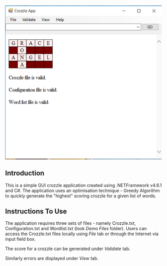 ![Crozzle app](Images/crozzle.PNG)

## Introduction

This is a simple GUI crozzle application created using .NETFramework v4.6.1 and C#. The application uses an optimisation technique - Greedy Algorithm to quickly generate the "highest" scoring crozzle for a given list of words.

## Instructions To Use

The application requires three sets of files - namely Crozzle.txt, Configuration.txt and Wordlist.txt (look _Demo Files_ folder). Users can access the Crozzle.txt files locally using _File_ tab or through the Internet via input field box.

The score for a crozzle can be generated under _Validate_ tab.

Similarly errors are displayed under _View_ tab.
